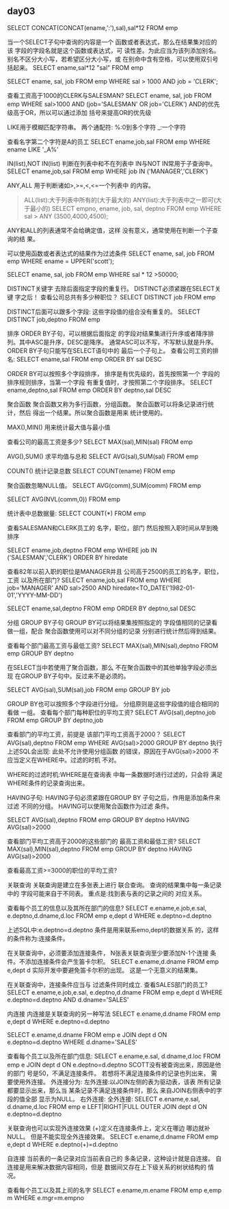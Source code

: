 ## day03
SELECT CONCAT(CONCAT(ename,':'),sal),sal*12
FROM emp

当一个SELECT子句中查询的内容是一个
函数或者表达式，那么在结果集对应的该
字段的字段名就是这个函数或表达式，可
读性差。为此应当为该列添加别名。
别名不区分大小写，若希望区分大小写，或
在别命中含有空格，可以使用双引号括起来。
SELECT ename,sal*12 "sal"
FROM emp

SELECT ename, sal, job 
FROM emp 
WHERE sal > 1000 
AND job = 'CLERK';

查看工资高于1000的CLERK与SALESMAN?
SELECT ename, sal, job 
FROM emp
WHERE sal>1000
AND (job='SALESMAN'
OR job='CLERK')
AND的优先级高于OR，所以可以通过添加
括号来提高OR的优先级


LIKE用于模糊匹配字符串。
两个通配符:
%:0到多个字符
_:一个字符

查看名字第二个字符是A的员工
SELECT ename,job,sal
FROM emp
WHERE ename LIKE '_A%'


IN(list),NOT IN(list)
判断在列表中和不在列表中
IN与NOT IN常用于子查询中。
SELECT ename,job,sal
FROM emp
WHERE job IN ('MANAGER','CLERK')

ANY,ALL
用于判断诸如>,>=,<,<=一个列表中
的内容。
>ALL(list):大于列表中所有的(大于最大的)
>ANY(list):大于列表中之一即可(大于最小的)
SELECT empno, ename, job, 
       sal, deptno
FROM emp
WHERE sal > ANY (3500,4000,4500);

ANY和ALL的列表通常不会给确定值，这样
没有意义，通常使用在判断一个子查询的结
果。

可以使用函数或者表达式的结果作为过滤条件
SELECT ename, sal, job 
FROM emp 
WHERE ename = UPPER('scott');

SELECT ename, sal, job 
FROM emp 
WHERE sal * 12 >50000;


DISTINCT关键字
去除后面指定字段的重复行。
DISTINCT必须紧跟在SELECT关键
字之后！
查看公司总共有多少种职位？
SELECT DISTINCT job
FROM emp

DISTINCT后面可以跟多个字段:
这些字段值的组合没有重复的。
SELECT DISTINCT job,deptno
FROM emp

排序
ORDER BY子句，可以根据后面指定
的字段对结果集进行升序或者降序排
列。其中ASC是升序，DESC是降序。
通常ASC可以不写，不写默认就是升序。
ORDER BY子句只能写在SELECT语句中的
最后一个子句上。
查看公司工资的排名:
SELECT ename,sal
FROM emp
ORDER BY sal DESC

ORDER BY可以按照多个字段排序，
排序是有优先级的，首先按照第一个
字段的排序规则排序，当第一个字段
有重复值时，才按照第二个字段排序。
SELECT ename,deptno,sal
FROM emp
ORDER BY deptno,sal DESC

聚合函数
聚合函数又称为多行函数，分组函数。
聚合函数可以将条记录进行统计，然后
得出一个结果。所以聚合函数是用来
统计使用的。

MAX(),MIN()
用来统计最大值与最小值

查看公司的最高工资是多少?
SELECT MAX(sal),MIN(sal)
FROM emp

AVG(),SUM()
求平均值与总和
SELECT AVG(sal),SUM(sal)
FROM emp

COUNT()
统计记录总数
SELECT COUNT(ename)
FROM emp

聚合函数忽略NULL值。
SELECT AVG(comm),SUM(comm)
FROM emp

SELECT AVG(NVL(comm,0))
FROM emp

统计表中总数据量:
SELECT COUNT(*)
FROM emp

查看SALESMAN和CLERK员工的
名字，职位，部门
然后按照入职时间从早到晚排序

SELECT ename,job,deptno
FROM emp
WHERE job IN ('SALESMAN','CLERK')
ORDER BY hiredate

查看82年以前入职的职位是MANAGER并且
公司高于2500的员工的名字，职位，工资
以及所在部门?
SELECT ename,job,sal
FROM emp
WHERE job='MANAGER'
AND sal>2500
AND hiredate<TO_DATE('1982-01-01','YYYY-MM-DD')


SELECT ename,sal,deptno
FROM emp
ORDER BY deptno,sal DESC

分组
GROUP BY子句
GROUP BY可以将结果集按照指定的
字段值相同的记录看做一组，配合
聚合函数使用可以对不同分组的记录
分别进行统计然后得到结果。

查看每个部门最高工资与最低工资?
SELECT MAX(sal),MIN(sal),deptno
FROM emp
GROUP BY deptno

在SELECT当中若使用了聚合函数，那么
不在聚合函数中的其他单独字段必须出现
在GROUP BY子句中。反过来不是必须的。

SELECT AVG(sal),SUM(sal),job
FROM emp
GROUP BY job

GROUP BY也可以按照多个字段进行分组。
分组原则是这些字段值的组合相同的看做
一组。
查看每个部门每种职位的平均工资?
SELECT AVG(sal),deptno,job
FROM emp
GROUP BY deptno,job
    
查看部门的平均工资，前提是
该部门平均工资高于2000？
SELECT AVG(sal),deptno
FROM emp
WHERE AVG(sal)>2000
GROUP BY deptno
执行上述SQL会出现:
此处不允许使用分组函数
的错误，原因在于AVG(sal)>2000
不应当定义在WHERE中。过滤的时机
不对。

WHERE的过滤时机:WHERE是在查询表
中每一条数据时进行过滤的，只会将
满足WHERE条件的记录查询出来。

HAVING子句:
HAVING子句必须紧跟在GROUP BY
子句之后，作用是添加条件来过滤
不同的分组。
HAVING可以使用聚合函数作为过滤
条件。

SELECT AVG(sal),deptno
FROM emp
GROUP BY deptno
HAVING AVG(sal)>2000

查看部门平均工资高于2000的这些部门的
最高工资和最低工资?
SELECT MAX(sal),MIN(sal),deptno
FROM emp
GROUP BY deptno
HAVING AVG(sal)>2000

查看最高工资>=3000的职位的平均工资?



关联查询
关联查询是建立在多张表上进行
联合查询。
查询的结果集中每一条记录中的
字段可能来自于不同表。
重点是:找到表与表的记录之间的
对应关系。

查看每个员工的信息以及其所在部门的信息?
SELECT e.ename,e.job,e.sal,
       e.deptno,d.dname,d.loc
FROM emp e,dept d
WHERE e.deptno=d.deptno

上述SQL中:e.deptno=d.deptno
条件是用来联系emo,dept的数据关系
的，这样的条件称为:连接条件。

在关联查询中，必须要添加连接条件，
N张表关联查询至少要添加N-1个连接
条件。不添加连接条件会产生笛卡尔积。
SELECT e.ename,d.dname
FROM emp e,dept d
实际开发中要避免笛卡尔积的出现。
这是一个无意义的结果集。

在关联查询中，连接条件应当与
过滤条件同时成立.
查看SALES部门的员工?
SELECT e.ename,e.job,e.sal,
       e.deptno,d.dname
FROM emp e,dept d
WHERE e.deptno=d.deptno
AND d.dname='SALES'

内连接
内连接是关联查询的另一种写法
SELECT e.ename,d.dname
FROM emp e,dept d
WHERE e.deptno=d.deptno

SELECT e.ename,d.dname
FROM emp e JOIN dept d
ON e.deptno=d.deptno
WHERE d.dname='SALES'

查看每个员工以及所在部门信息:
SELECT e.ename,e.sal,
       d.dname,d.loc
FROM emp e JOIN dept d
ON e.deptno=d.deptno
SCOTT没有被查询出来，原因是他的部门
号是50，不满足连接条件。
若想将不满足连接条件的记录也列出来，
需要使用外连接。
外连接分为:
左外连接:以JOIN左侧的表为驱动表，该表
        所有记录都要显示出来，那么当
        某条记录不满足连接条件时，那么
        来自JOIN右侧表中的字段的值全部
        显示为NULL。
右外连接:
全外连接:
SELECT e.ename,e.sal,
       d.dname,d.loc
FROM 
  emp e 
  LEFT|RIGHT|FULL OUTER JOIN 
  dept d
ON e.deptno=d.deptno

关联查询也可以实现外连接效果
(+)定义在连接条件上，定义在哪边
哪边就补NULL。
但是不能实现全外连接效果。
SELECT e.ename,d.dname
FROM emp e,dept d
WHERE e.deptno(+)=d.deptno

自连接
当前表的一条记录对应当前表自己的
多条记录，这种设计就是自连接。
自连接是用来解决数据内容相同，但是
数据间又存在上下级关系的树状结构的
情况。

查看每个员工以及其上司的名字
SELECT e.ename,m.ename
FROM emp e,emp m
WHERE e.mgr=m.empno

